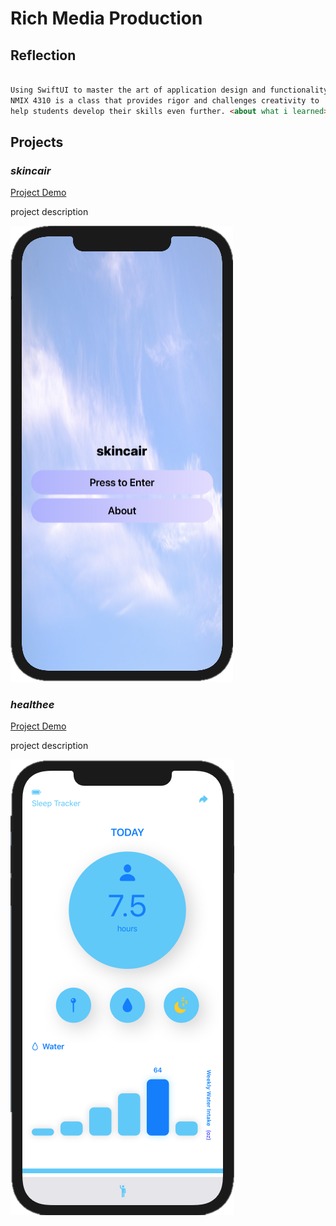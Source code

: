 # Rich Media Production

## Reflection

```markdown

Using SwiftUI to master the art of application design and functionality, 
NMIX 4310 is a class that provides rigor and challenges creativity to 
help students develop their skills even further. <about what i learned>

```

## Projects

### _skincair_
[Project Demo](https://youtu.be/nJUcIRq1zWY)

project description

![Wireframes](skincairpic.png)


  

### _healthee_

[Project Demo](url) 

project description

![Wireframes](healtheepic.png)


